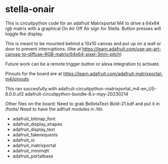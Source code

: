 # stella-onair

This is circuitpython code for an adafruit Matrixportal M4 to drive a 64x64 rgb matrix with a graphical On Air Off Air sign for Stella. Button presses will toggle the display.

This is meant to be mounted behind a 10x10 canvas and put up on a wall or door to prevent interruptions. (like at https://learn.adafruit.com/use-an-art-canvas-to-diffuse-RGB-matrix/64x64-pixel-3mm-pitch)

Future work can be a remote trigger button or alexa integration to activate.

Pinouts for the board are at https://learn.adafruit.com/adafruit-matrixportal-m4/pinouts

This ran succesfully with 
adafruit-circuitpython-matrixportal_m4-en_US-8.0.0.uf2
adafruit-circuitpython-bundle-8.x-mpy-20230214

Other files on the board:
Need to grab BellotaText-Bold-21.bdf and put it in /fonts/
Need to have the adfruit modules in /lib:
- adafruit_bitmap_font
- adafruit_display_shapes
- adafruit_display_text
- adafruit_fakerequests
- adafruit_io
- adafruit_matrixportal
- adafruit_minimqtt
- adafruit_portalbase

